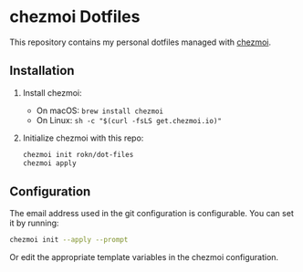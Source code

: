 # chezmoi Dotfiles

This repository contains my personal dotfiles managed with [chezmoi](https://www.chezmoi.io/).

## Installation

1. Install chezmoi:
   - On macOS: `brew install chezmoi`
   - On Linux: `sh -c "$(curl -fsLS get.chezmoi.io)"`

2. Initialize chezmoi with this repo:

   ```sh
   chezmoi init rokn/dot-files
   chezmoi apply
   ```

## Configuration

The email address used in the git configuration is configurable. You can set it by running:

```sh
chezmoi init --apply --prompt
```

Or edit the appropriate template variables in the chezmoi configuration.
